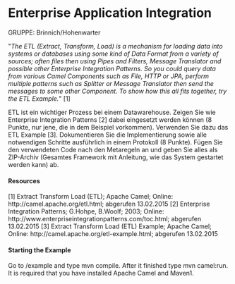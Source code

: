 <h1>Enterprise Application Integration</h1>
GRUPPE: Brinnich/Hohenwarter

"<i>The ETL (Extract, Transform, Load) is a mechanism for loading data into systems or databases using some kind of Data Format from a variety of sources; often files then using Pipes and Filters, Message Translator and possible other Enterprise Integration Patterns.
So you could query data from various Camel Components such as File, HTTP or JPA, perform multiple patterns such as Splitter or Message Translator then send the messages to some other Component.
To show how this all fits together, try the ETL Example.</i>" [1]

ETL ist ein wichtiger Prozess bei einem Datawarehouse. Zeigen Sie wie Enterprise Integration Patterns [2] dabei eingesetzt werden können (8 Punkte, nur jene, die in dem Beispiel vorkommen). Verwenden Sie dazu das ETL Example [3]. Dokumentieren Sie die Implementierung sowie alle notwendigen Schritte ausführlich in einem Protokoll (8 Punkte). Fügen Sie den verwendeten Code nach den Metaregeln an und geben Sie alles als ZIP-Archiv (Gesamtes Framework mit Anleitung, wie das System gestartet werden kann) ab.


<h4>Resources</h4>
[1] Extract Transform Load (ETL); Apache Camel; Online: http://camel.apache.org/etl.html; abgerufen 13.02.2015
[2] Enterprise Integration Patterns; G.Hohpe, B.Woolf; 2003; Online: http://www.enterpriseintegrationpatterns.com/toc.html; abgerufen 13.02.2015
[3] Extract Transform Load (ETL) Example; Apache Camel; Online: http://camel.apache.org/etl-example.html; abgerufen 13.02.2015

<h4>Starting the Example</h4>
Go to /example and type mvn compile. After it finished type mvn camel:run. It is required that you have installed Apache Camel and Maven1.